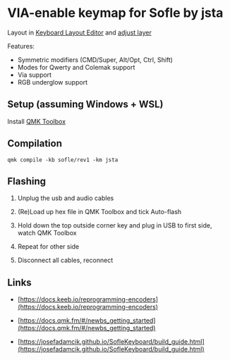 # VIA-enable keymap for Sofle by jsta

Layout in [Keyboard Layout Editor](http://www.keyboard-layout-editor.com/#/gists/76efb423a46cbbea75465cb468eef7ff) and [adjust layer](http://www.keyboard-layout-editor.com/#/gists/4bcf66f922cfd54da20ba04905d56bd4)

Features:

- Symmetric modifiers (CMD/Super, Alt/Opt, Ctrl, Shift)
- Modes for Qwerty and Colemak support
- Via support
- RGB underglow support

## Setup (assuming Windows + WSL)

Install [QMK Toolbox](https://github.com/qmk/qmk_toolbox)

## Compilation

```shell
qmk compile -kb sofle/rev1 -km jsta
```

## Flashing

1. Unplug the usb and audio cables

2. (Re)Load up hex file in QMK Toolbox and tick Auto-flash

3. Hold down the top outside corner key and plug in USB to first side, watch QMK Toolbox

4. Repeat for other side

5. Disconnect all cables, reconnect

## Links

- [https://docs.keeb.io/reprogramming-encoders](https://docs.keeb.io/reprogramming-encoders)

- [https://docs.qmk.fm/#/newbs_getting_started](https://docs.qmk.fm/#/newbs_getting_started)

- [https://josefadamcik.github.io/SofleKeyboard/build_guide.html](https://josefadamcik.github.io/SofleKeyboard/build_guide.html)
